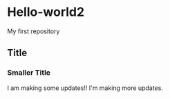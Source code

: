 # Hello-world2
My first repository

## Title
### Smaller Title
I am making some updates!!
I'm making more updates.
